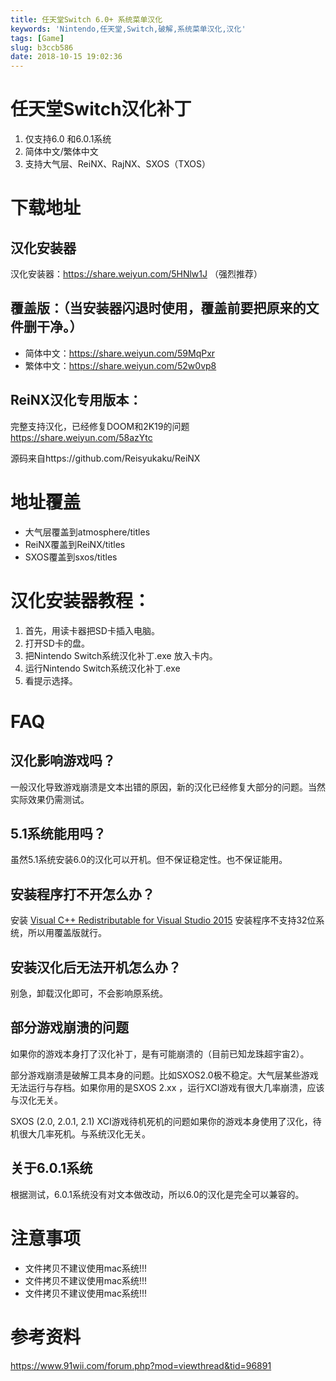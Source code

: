 ```yaml
---
title: 任天堂Switch 6.0+ 系统菜单汉化
keywords: 'Nintendo,任天堂,Switch,破解,系统菜单汉化,汉化'
tags: [Game]
slug: b3ccb586
date: 2018-10-15 19:02:36
---
```


# 任天堂Switch汉化补丁

1. 仅支持6.0 和6.0.1系统
2. 简体中文/繁体中文
3. 支持大气层、ReiNX、RajNX、SXOS（TXOS）

# 下载地址

## 汉化安装器
汉化安装器：https://share.weiyun.com/5HNlw1J （强烈推荐）

## 覆盖版：（当安装器闪退时使用，覆盖前要把原来的文件删干净。）
* 简体中文：https://share.weiyun.com/59MqPxr
* 繁体中文：https://share.weiyun.com/52w0vp8

## ReiNX汉化专用版本：
完整支持汉化，已经修复DOOM和2K19的问题
https://share.weiyun.com/58azYtc

源码来自https://github.com/Reisyukaku/ReiNX

# 地址覆盖
* 大气层覆盖到atmosphere/titles
* ReiNX覆盖到ReiNX/titles
* SXOS覆盖到sxos/titles


# 汉化安装器教程：

1. 首先，用读卡器把SD卡插入电脑。
2. 打开SD卡的盘。
3. 把Nintendo Switch系统汉化补丁.exe 放入卡内。
4. 运行Nintendo Switch系统汉化补丁.exe
5. 看提示选择。


# FAQ
## 汉化影响游戏吗？ 
一般汉化导致游戏崩溃是文本出错的原因，新的汉化已经修复大部分的问题。当然实际效果仍需测试。

## 5.1系统能用吗？
虽然5.1系统安装6.0的汉化可以开机。但不保证稳定性。也不保证能用。

## 安装程序打不开怎么办？
安装 
[Visual C++ Redistributable for Visual Studio 2015](https://www.microsoft.com/zh-CN/download/details.aspx?id=48145)
安装程序不支持32位系统，所以用覆盖版就行。

## 安装汉化后无法开机怎么办？
别急，卸载汉化即可，不会影响原系统。

## 部分游戏崩溃的问题
如果你的游戏本身打了汉化补丁，是有可能崩溃的（目前已知龙珠超宇宙2）。

部分游戏崩溃是破解工具本身的问题。比如SXOS2.0极不稳定。大气层某些游戏无法运行与存档。如果你用的是SXOS 2.xx ，运行XCI游戏有很大几率崩溃，应该与汉化无关。

SXOS (2.0, 2.0.1, 2.1) XCI游戏待机死机的问题如果你的游戏本身使用了汉化，待机很大几率死机。与系统汉化无关。

## 关于6.0.1系统
根据测试，6.0.1系统没有对文本做改动，所以6.0的汉化是完全可以兼容的。
# 注意事项

* 文件拷贝不建议使用mac系统!!!
* 文件拷贝不建议使用mac系统!!!
* 文件拷贝不建议使用mac系统!!!


# 参考资料 

https://www.91wii.com/forum.php?mod=viewthread&tid=96891